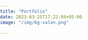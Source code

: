 ```yaml
---
title: "Portfolio"
date: 2023-03-25T17:22:04+05:00
image: "/img/bg-salon.png"

---
```

<style>
  html, body { padding: 0; margin: 0; }
.image-grid div {
  width: 25%;
  height: 240px;
  background-repeat: no-repeat;
  background-size: cover;
  background-position: center center;
}

.image-grid {
  display: flex;
  flex-wrap: wrap;
}

.image01 { background-image: url('https://s3-us-west-2.amazonaws.com/s.cdpn.io/409269/food-drink-01.jpg'); }
.image02 { background-image: url('https://s3-us-west-2.amazonaws.com/s.cdpn.io/409269/food-drink-02.jpg'); }
.image03 { background-image: url('https://s3-us-west-2.amazonaws.com/s.cdpn.io/409269/food-drink-03.jpg'); }
.image04 { background-image: url('https://s3-us-west-2.amazonaws.com/s.cdpn.io/409269/food-drink-04.jpg'); }
.image05 { background-image: url('https://s3-us-west-2.amazonaws.com/s.cdpn.io/409269/food-drink-05.jpg'); }
.image06 { background-image: url('https://s3-us-west-2.amazonaws.com/s.cdpn.io/409269/food-drink-06.jpg'); }
.image07 { background-image: url('https://s3-us-west-2.amazonaws.com/s.cdpn.io/409269/food-drink-07.jpg'); }
.image08 { background-image: url('https://s3-us-west-2.amazonaws.com/s.cdpn.io/409269/food-drink-08.jpg'); }
.image09 { background-image: url('https://s3-us-west-2.amazonaws.com/s.cdpn.io/409269/food-drink-09.jpg'); }
.image10 { background-image: url('https://s3-us-west-2.amazonaws.com/s.cdpn.io/409269/food-drink-10.jpg'); }
.image11 { background-image: url('https://s3-us-west-2.amazonaws.com/s.cdpn.io/409269/food-drink-11.jpg'); }
.image12 { background-image: url('https://s3-us-west-2.amazonaws.com/s.cdpn.io/409269/food-drink-12.jpg'); }

@media screen and (max-width: 400px) {
  .image-grid {
    flex-direction: column;
    flex-wrap: no-wrap;
  }
  .image-grid div { width: 100%; }
}
</style>
<div class="image-grid">
  <div class="image01"></div>
  <div class="image02"></div>
  <div class="image03"></div>
  <div class="image04"></div>
  <div class="image05"></div>
  <div class="image06"></div>
  <div class="image07"></div>
  <div class="image08"></div>
  <div class="image09"></div>
  <div class="image10"></div>
  <div class="image11"></div>
  <div class="image12"></div>
</div>

